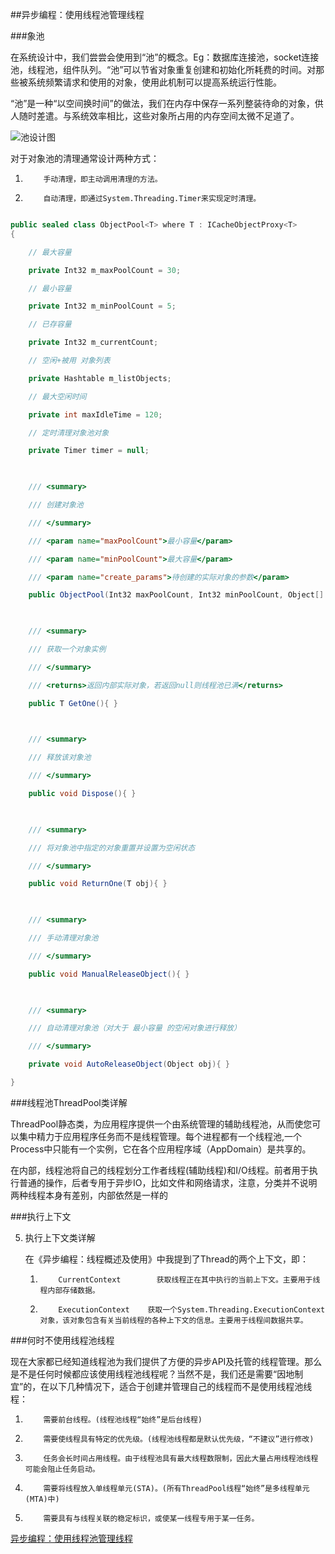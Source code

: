 ﻿##异步编程：使用线程池管理线程

###象池

在系统设计中，我们尝尝会使用到“池”的概念。Eg：数据库连接池，socket连接池，线程池，组件队列。“池”可以节省对象重复创建和初始化所耗费的时间。对那些被系统频繁请求和使用的对象，使用此机制可以提高系统运行性能。

“池”是一种“以空间换时间”的做法，我们在内存中保存一系列整装待命的对象，供人随时差遣。与系统效率相比，这些对象所占用的内存空间太微不足道了。

![池设计图](http://images.cnblogs.com/cnblogs_com/heyuquan/201212/201212232042459081.png)

 对于对象池的清理通常设计两种方式：

1)         手动清理，即主动调用清理的方法。

2)         自动清理，即通过System.Threading.Timer来实现定时清理。

``` C#

public sealed class ObjectPool<T> where T : ICacheObjectProxy<T>
{

    // 最大容量

    private Int32 m_maxPoolCount = 30;

    // 最小容量

    private Int32 m_minPoolCount = 5;

    // 已存容量

    private Int32 m_currentCount;

    // 空闲+被用 对象列表

    private Hashtable m_listObjects;

    // 最大空闲时间

    private int maxIdleTime = 120;

    // 定时清理对象池对象

    private Timer timer = null;

 

    /// <summary>

    /// 创建对象池

    /// </summary>

    /// <param name="maxPoolCount">最小容量</param>

    /// <param name="minPoolCount">最大容量</param>

    /// <param name="create_params">待创建的实际对象的参数</param>

    public ObjectPool(Int32 maxPoolCount, Int32 minPoolCount, Object[] create_params){ }

 

    /// <summary>

    /// 获取一个对象实例

    /// </summary>

    /// <returns>返回内部实际对象，若返回null则线程池已满</returns>

    public T GetOne(){ }

 

    /// <summary>

    /// 释放该对象池

    /// </summary>

    public void Dispose(){ }

 

    /// <summary>

    /// 将对象池中指定的对象重置并设置为空闲状态

    /// </summary>

    public void ReturnOne(T obj){ }

 

    /// <summary>

    /// 手动清理对象池

    /// </summary>

    public void ManualReleaseObject(){ }

 

    /// <summary>

    /// 自动清理对象池（对大于 最小容量 的空闲对象进行释放）

    /// </summary>

    private void AutoReleaseObject(Object obj){ }

}
```

###线程池ThreadPool类详解

ThreadPool静态类，为应用程序提供一个由系统管理的辅助线程池，从而使您可以集中精力于应用程序任务而不是线程管理。每个进程都有一个线程池,一个Process中只能有一个实例，它在各个应用程序域（AppDomain）是共享的。

在内部，线程池将自己的线程划分工作者线程(辅助线程)和I/O线程。前者用于执行普通的操作，后者专用于异步IO，比如文件和网络请求，注意，分类并不说明两种线程本身有差别，内部依然是一样的


###执行上下文

5.  执行上下文类详解

    在《异步编程：线程概述及使用》中我提到了Thread的两个上下文，即：

    1)         CurrentContext        获取线程正在其中执行的当前上下文。主要用于线程内部存储数据。

    2)         ExecutionContext    获取一个System.Threading.ExecutionContext对象，该对象包含有关当前线程的各种上下文的信息。主要用于线程间数据共享。



###何时不使用线程池线程

现在大家都已经知道线程池为我们提供了方便的异步API及托管的线程管理。那么是不是任何时候都应该使用线程池线程呢？当然不是，我们还是需要“因地制宜”的，在以下几种情况下，适合于创建并管理自己的线程而不是使用线程池线程：

1.         需要前台线程。(线程池线程“始终”是后台线程)

2.         需要使线程具有特定的优先级。(线程池线程都是默认优先级，“不建议”进行修改)

3.         任务会长时间占用线程。由于线程池具有最大线程数限制，因此大量占用线程池线程可能会阻止任务启动。

4.         需要将线程放入单线程单元(STA)。(所有ThreadPool线程“始终”是多线程单元(MTA)中)

5.         需要具有与线程关联的稳定标识，或使某一线程专用于某一任务。



[异步编程：使用线程池管理线程](http://www.cnblogs.com/heyuquan/archive/2012/12/23/2830214.html)


